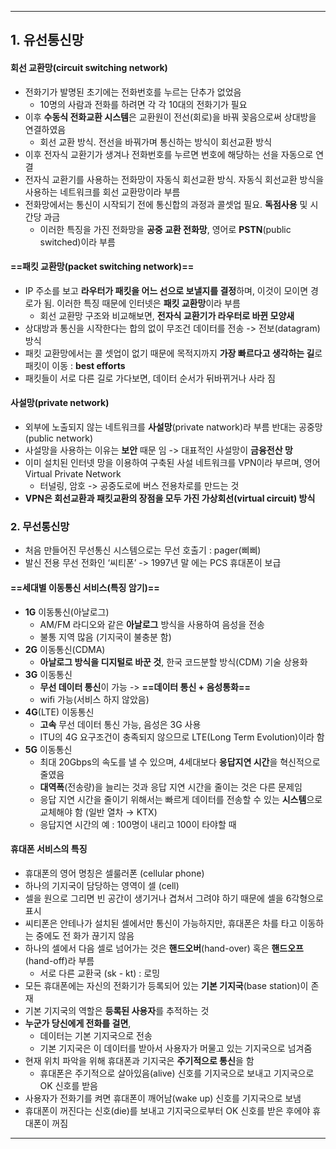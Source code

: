 
---
## 1. 유선통신망
#### 회선 교환망(circuit switching network)
- 전화기가 발명된 초기에는 전화번호를 누르는 단추가 없었음
	- 10명의 사람과 전화를 하려면 각 각 10대의 전화기가 필요
- 이후 **수동식 전화교환 시스템**은 교환원이 전선(회로)을 바꿔 꽂음으로써 상대방을 연결하였음
	- 회선 교환 방식. 전선을 바꿔가며 통신하는 방식이 회선교환 방식
- 이후 전자식 교환기가 생겨나 전화번호를 누르면 번호에 해당하는 선을 자동으로 연결
- 전자식 교환기를 사용하는 전화망이 자동식 회선교환 방식. 자동식 회선교환 방식을 사용하는 네트워크를 회선 교환망이라 부름
- 전화망에서는 통신이 시작되기 전에 통신합의 과정과 콜셋업 필요. **독점사용** 및 시간당 과금 
	- 이러한 특징을 가진 전화망을 **공중 교환 전화망**, 영어로 **PSTN**(public switched)이라 부름

#### **==패킷 교환망(packet switching network)==**
- IP 주소를 보고 **라우터가 패킷을 어느 선으로 보낼지를 결정**하며, 이것이 모이면 경로가 됨. 이러한 특징 때문에 인터넷은 **패킷 교환망**이라 부름
	- 회선 교환망 구조와 비교해보면, **전자식 교환기가 라우터로 바뀐 모양새**
- 상대방과 통신을 시작한다는 합의 없이 무조건 데이터를 전송 -> 전보(datagram) 방식
- 패킷 교환망에서는 콜 셋업이 없기 때문에 목적지까지 **가장 빠르다고 생각하는 길**로 패킷이 이동 : **best efforts**
- 패킷들이 서로 다른 길로 가다보면, 데이터 순서가 뒤바뀌거나 사라 짐

#### 사설망(private network)
- 외부에 노출되지 않는 네트워크를 **사설망**(private natwork)라 부름 반대는 공중망(public network)
- 사설망을 사용하는 이유는 **보안** 때문 임 -> 대표적인 사설망이 **금융전산 망**
- 이미 설치된 인터넷 망을 이용하여 구축된 사설 네트워크를 VPN이라 부르며, 영어 Virtual Private Network
	- 터널링, 암호 -> 공중도로에 버스 전용차로를 만드는 것
- **VPN은 회선교환과 패킷교환의 장점을 모두 가진 가상회선(virtual circuit) 방식**
### 2. 무선통신망
- 처음 만들어진 무선통신 시스템으로는 무선 호출기 : pager(삐삐)
- 발신 전용 무선 전화인 ‘씨티폰’ -> 1997년 말 에는 PCS 휴대폰이 보급
#### ==세대별 이동통신 서비스(특징 암기)==
- **1G** 이동통신(아날로그)
	- AM/FM 라디오와 같은 **아날로그** 방식을 사용하여 음성을 전송
	- 불통 지역 많음 (기지국이 불충분 함)
- **2G** 이동통신(CDMA)
	- **아날로그 방식을 디지털로 바꾼 것**, 한국 코드분할 방식(CDM) 기술 상용화
- **3G** 이동통신
	- **무선 데이터 통신**이 가능 -> **==데이터 통신 + 음성통화==**
	- wifi 가능(서비스 하지 않았음)
- **4G**(LTE) 이동통신
	- **고속** 무선 데이터 통신 가능, 음성은 3G 사용
	- ITU의 4G 요구조건이 충족되지 않으므로 LTE(Long Term Evolution)이라 함
- **5G** 이동통신
	- 최대 20Gbps의 속도를 낼 수 있으며, 4세대보다 **응답지연 시간**을 혁신적으로 줄였음
	- **대역폭**(전송량)을 늘리는 것과 응답 지연 시간을 줄이는 것은 다른 문제임
	- 응답 지연 시간을 줄이기 위해서는 빠르게 데이터를 전송할 수 있는 **시스템**으로 교체해야 함 (일반 열차 → KTX)
	- 응답지연 시간의 예 : 100명이 내리고 100이 타야할 때

#### 휴대폰 서비스의 특징
- 휴대폰의 영어 명칭은 셀룰러폰 (cellular phone) 
- 하나의 기지국이 담당하는 영역이 셀 (cell) 
- 셀을 원으로 그리면 빈 공간이 생기거나 겹쳐서 그려야 하기 때문에 셀을 6각형으로 표시
- 씨티폰은 안테나가 설치된 셀에서만 통신이 가능하지만, 휴대폰은 차를 타고 이동하는 중에도 전 화가 끊기지 않음
- 하나의 셀에서 다음 셀로 넘어가는 것은 **핸드오버**(hand-over) 혹은 **핸드오프**(hand-off)라 부름
	- 서로 다른 교환국 (sk - kt) : 로밍
- 모든 휴대폰에는 자신의 전화기가 등록되어 있는 **기본 기지국**(base station)이 존재
- 기본 기지국의 역할은 **등록된 사용자**를 추적하는 것
- **누군가 당신에게 전화를 걸면**,
	- 데이터는 기본 기지국으로 전송 
	- 기본 기지국은 이 데이터를 받아서 사용자가 머물고 있는 기지국으로 넘겨줌
- 현재 위치 파악을 위해 휴대폰과 기지국은 **주기적으로 통신**을 함
	- 휴대폰은 주기적으로 살아있음(alive) 신호를 기지국으로 보내고 기지국으로 OK 신호를 받음
- 사용자가 전화기를 켜면 휴대폰이 깨어남(wake up) 신호를 기지국으로 보냄
- 휴대폰이 꺼진다는 신호(die)를 보내고 기지국으로부터 OK 신호를 받은 후에야 휴대폰이 꺼짐
---

